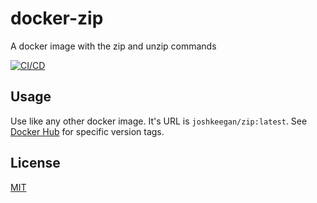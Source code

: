 # docker-zip
A docker image with the zip and unzip commands

[![CI/CD](https://github.com/joshkeegan/docker-zip/actions/workflows/cicd.yaml/badge.svg?branch=master)](https://github.com/JoshKeegan/docker-zip/actions?query=branch%3Amaster)  

## Usage
Use like any other docker image. It's URL is `joshkeegan/zip:latest`. See [Docker Hub](https://hub.docker.com/r/joshkeegan/zip/tags/) for specific version tags.

## License
[MIT](LICENSE)